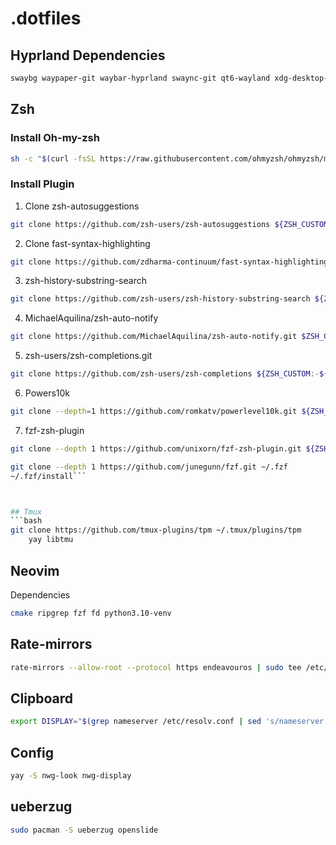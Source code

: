 # .dotfiles

## Hyprland Dependencies
```bash
swaybg waypaper-git waybar-hyprland swaync-git qt6-wayland xdg-desktop-portal-hyprland flameshot stow xdg-desktop-portal-gtk grim slurp copyq swaylock-effects
```

## Zsh

### Install Oh-my-zsh

```bash
sh -c "$(curl -fsSL https://raw.githubusercontent.com/ohmyzsh/ohmyzsh/master/tools/install.sh)"
```

### Install Plugin
1. Clone zsh-autosuggestions
```bash
git clone https://github.com/zsh-users/zsh-autosuggestions ${ZSH_CUSTOM:-~/.oh-my-zsh/custom}/plugins/zsh-autosuggestions
```
2. Clone fast-syntax-highlighting
```bash
git clone https://github.com/zdharma-continuum/fast-syntax-highlighting.git \ ${ZSH_CUSTOM:-$HOME/.oh-my-zsh/custom}/plugins/fast-syntax-highlighting
```

3. zsh-history-substring-search
```bash
git clone https://github.com/zsh-users/zsh-history-substring-search ${ZSH_CUSTOM:-~/.oh-my-zsh/custom}/plugins/zsh-history-substring-search
```

4. MichaelAquilina/zsh-auto-notify
```bash
git clone https://github.com/MichaelAquilina/zsh-auto-notify.git $ZSH_CUSTOM/plugins/auto-notify
```

5. zsh-users/zsh-completions.git
```bash
git clone https://github.com/zsh-users/zsh-completions ${ZSH_CUSTOM:-${ZSH:-~/.oh-my-zsh}/custom}/plugins/zsh-completions
```

6. Powers10k
```bash
git clone --depth=1 https://github.com/romkatv/powerlevel10k.git ${ZSH_CUSTOM:-$HOME/.oh-my-zsh/custom}/themes/powerlevel10k
```

7. fzf-zsh-plugin
```bash
git clone --depth 1 https://github.com/unixorn/fzf-zsh-plugin.git ${ZSH_CUSTOM:-~/.oh-my-zsh/custom}/plugins/fzf-zsh-plugin
```
```bash
git clone --depth 1 https://github.com/junegunn/fzf.git ~/.fzf
~/.fzf/install```



## Tmux
```bash
git clone https://github.com/tmux-plugins/tpm ~/.tmux/plugins/tpm
    yay libtmu
```

## Neovim
Dependencies

```bash
cmake ripgrep fzf fd python3.10-venv
```
## Rate-mirrors
```bash
rate-mirrors --allow-root --protocol https endeavouros | sudo tee /etc/pacman.d/mirrorlist
```

## Clipboard
```bash
export DISPLAY="$(grep nameserver /etc/resolv.conf | sed 's/nameserver //'):0"
```

## Config

```bash
yay -S nwg-look nwg-display
```


## ueberzug
```bash
sudo pacman -S ueberzug openslide
